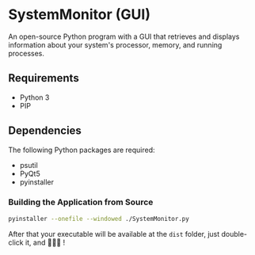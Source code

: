 # SystemMonitor (GUI)
An open-source Python program with a GUI that retrieves and displays information about your system's processor, memory, and running processes.

## Requirements
- Python 3
- PIP

## Dependencies

The following Python packages are required:

- psutil
- PyQt5
- pyinstaller

### Building the Application from Source
```bash
pyinstaller --onefile --windowed ./SystemMonitor.py
```
After that your executable will be available at the `dist` folder, just double-click it, and 🎉🎉🎉 !
